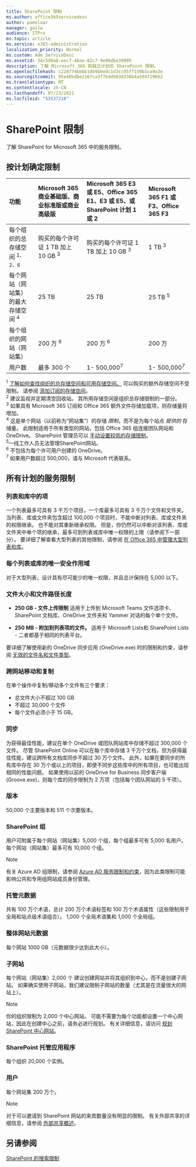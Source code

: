 ```yaml
---
title: SharePoint 限制
ms.author: office365servicedesc
author: pamelaar
manager: gailw
audience: ITPro
ms.topic: article
ms.service: o365-administration
localization_priority: Normal
ms.custom: Adm_ServiceDesc
ms.assetid: 34c5d8a8-eec7-46ae-82c7-9e9bdbe39895
description: 了解 Microsoft 365 和独立计划的 SharePoint 限制。
ms.openlocfilehash: c228774bbbb1db9b6edc1d3cc05ff159b1ca9a3e
ms.sourcegitcommit: 95e48bdbe2167ca3f7b4d9830330b4a594f296b2
ms.translationtype: MT
ms.contentlocale: zh-CN
ms.lasthandoff: 07/23/2021
ms.locfileid: "53537218"
---
```

# <a name="sharepoint-limits"></a>SharePoint 限制

了解 SharePoint for Microsoft 365 中的服务限制。
  
## <a name="limits-by-plan"></a>按计划确定限制 

| 功能 | Microsoft 365 商业基础版、商业标准版或商业高级版 | Microsoft 365 E3 或 E5、Office 365 E1、E3 或 E5、或 SharePoint 计划 1 或 2 | Microsoft 365 F1 或 F3、Office 365 F3 |
|:-----|:-----|:-----|:-----|
|每个组织的总存储空间 <sup>1、2、6</sup> <br/> |购买的每个许可证 1 TB 加上 10 GB <sup>3</sup>  <br/> |购买的每个许可证 1 TB 加上 10 GB <sup>3</sup> <br/> |1 TB <sup>3</sup> <br/> |
|每个网站（网站集）的最大存储空间 <sup>4</sup><br/> |25 TB <br/> |25 TB <br/> |25 TB <sup>5</sup> <br/> |
|每个组织的网站（网站集）  <br/> |200 万 <sup>6</sup> <br/> |200 万 <sup>6</sup> <br/> |200 万<br/> |
|用户数  <br/> |最多 300 个  <br/> |1- 500,000<sup>7</sup> <br/> |1- 500,000<sup>7</sup> <br/> |
   
<sup>1</sup> [了解如何查找组织的总存储空间和可用存储空间。](/sharepoint/manage-site-collection-storage-limits) 可以购买的额外存储空间不受限制。 请参阅 [添加订阅的存储空间](/office365/admin/subscriptions-and-billing/add-storage-space)。 
<br/><sup>2</sup> 建议监视并定期清空回收站。 其所用存储空间是组织总存储限制的一部分。 
<br/> <sup>3</sup> 如果具有 Microsoft 365 订阅和 Office 365 额外文件存储加载项，则存储量将增加。 
<br/> <sup>4</sup> 这是单个网站（以前称为“网站集”）的存储 *限制*，而不是为每个站点 *提供的* 存储量。 此限制适用于所有类型的网站，包括 Office 365 组连接团队网站和 OneDrive。 SharePoint 管理员可以 [手动设置较低的存储限制](/sharepoint/manage-site-collection-storage-limits#manage-individual-site-storage-limits)。 
<br/> <sup>5</sup>一线工作人员无法管理SharePoint网站。 
<br/> <sup>6</sup> 不包括为每个许可用户创建的 OneDrive。 
<br/> <sup>7</sup> 如果用户数超过 500,000，请与 Microsoft 代表联系。 
  
## <a name="service-limits-for-all-plans"></a>所有计划的服务限制

### <a name="items-in-lists-and-libraries"></a>列表和库中的项

一个列表最多可具有 3 千万个项目，一个库最多可具有 3 千万个文件和文件夹。 当列表、库或文件夹包含超过 100,000 个项目时，不能中断对列表、库或文件夹的权限继承。 也不能对其重新继承权限。 但是，你仍然可以中断对该列表、库或文件夹中单个项的继承，最多可到列表或库中唯一权限的上限（请参阅下一部分）。 要详细了解查看大型列表的其他限制，请参阅 [在 Office 365 中管理大型列表和库](https://support.office.com/article/b4038448-ec0e-49b7-b853-679d3d8fb784)。

### <a name="unique-security-scopes-per-list-or-library"></a>每个列表或库的唯一安全作用域

对于大型列表，设计具有尽可能少的唯一权限，并且总计保持在 5,000 以下。

### <a name="file-size-and-file-path-length"></a>文件大小和文件路径长度

- **250 GB - 文件上传限制** 适用于上传到 Microsoft Teams 文件选项卡、SharePoint 文档库、OneDrive 文件夹和 Yammer 对话的每个单个文件。

- **250 MB - 附加到列表项的文件。** 适用于 Microsoft Lists和 SharePoint Lists - 二者都基于相同的列表平台。

要详细了解使用新的 OneDrive 同步应用 (OneDrive.exe) 时的限制和约束，请参阅 [无效的文件名和文件类型](https://support.office.com/article/64883a5d-228e-48f5-b3d2-eb39e07630fa)。

### <a name="moving-and-copying-across-sites"></a>跨网站移动和复制

在单个操作中复制/移动多个文件有三个要求：

- 总文件大小不超过 100 GB
- 不超过 30,000 个文件
- 每个文件必须小于 15 GB。

### <a name="sync"></a>同步

为获得最佳性能，建议在单个 OneDrive 或团队网站库中存储不超过 300,000 个文件。 尽管 SharePoint Online 可以在每个库中存储 3 千万个文档，但为获得最佳性能，建议跨所有文档库同步不超过 30 万个文件。 此外，如果在要同步的所有库中存在 30 万个或以上的项目，即使不同步这些库中的所有项目，也可能出现相同的性能问题。 如果使用以前的 OneDrive for Business 同步客户端 (Groove.exe)，则每个库的同步限制为 2 万项（包括每个团队网站的 5 千项）。

### <a name="versions"></a>版本

50,000 个主要版本和 511 个次要版本。

### <a name="sharepoint-groups"></a>SharePoint 组

用户可附属于每个网站（网站集）5,000 个组，每个组最多可有 5,000 名用户。每个网站（网站集）最多可有 10,000 个组。

> [!NOTE]
> 有关 Azure AD 组限制，请参阅 [Azure AD 服务限制和约束](/azure/active-directory/users-groups-roles/directory-service-limits-restrictions)，因为此类限制可能影响公共和专用组网站成员身份管理。

### <a name="managed-metadata"></a>托管元数据

共有 100 万个术语，总计 200 万个术语标签和 100 万个术语属性（这些限制用于全局和站点级术语组合）。 1,000 个全局术语集和 1,000 个全局组。

### <a name="overall-site-metadata"></a>整体网站元数据

每个网站 1000 GB（元数据很少达到此大小）。

### <a name="subsites"></a>子网站

每个网站（网站集）2,000 个 建议创建网站并将其组织到中心，而不是创建子网站。 如果确实使用子网站，我们建议限制子网站的数量（尤其是在流量很大的网站上）。

> [!NOTE]
> 你的组织限制为 2,000 个中心网站。 可能不需要为每个功能都设置一个中心网站，因此在创建中心之前，请务必进行规划。 有关详细信息，请访问 [规划 SharePoint 中心网站](/sharepoint/planning-hub-sites)。

### <a name="sharepoint-hosted-applications"></a>SharePoint 托管应用程序

每个组织 20,000 个实例。

### <a name="users"></a>用户

每个网站集 200 万个。

> [!NOTE]
> 对于可以邀请到 SharePoint 网站的来宾数量没有明显的限制。 有关外部共享的详细信息，请参阅 [外部共享概述](/sharepoint/external-sharing-overview)。

## <a name="see-also"></a>另请参阅

[SharePoint 的搜索限制](/sharepoint/search-limits)